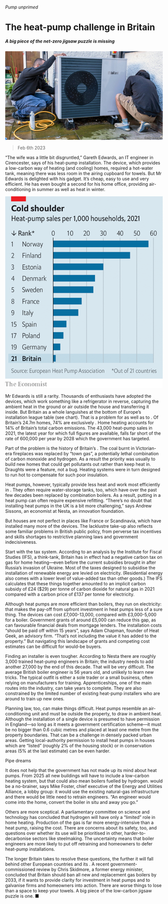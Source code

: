 ###### Pump unprimed

# The heat-pump challenge in Britain 

##### A big piece of the net-zero jigsaw puzzle is missing 

![image](images/20230211_BRP501.jpg) 

> Feb 6th 2023 

“The wife was a little bit disgruntled,” Gareth Edwards, an IT engineer in Cirencester, says of his heat-pump installation. The device, which provides a low-carbon way of heating (and cooling) homes, required a hot-water tank, meaning there was less room in the airing cupboard for towels. But Mr Edwards is delighted with his gadget. It’s cheap, easy to use and very efficient. He has even bought a second for his home office, providing air-conditioning in summer as well as heat in winter. 

![image](images/20230211_BRC692.png) 


Mr Edwards is still a rarity. Thousands of enthusiasts have adopted the devices, which work something like a refrigerator in reverse, capturing the ambient heat in the ground or air outside the house and transferring it inside. But Britain as a whole languishes at the bottom of Europe’s installation league table (see chart). That is a problem for  as well as to . Of Britain’s 24.7m homes, 74% are exclusively . Home heating accounts for 14% of Britain’s total carbon emissions. The 43,000 heat-pump sales in 2021, the latest year for which full figures are available, falls far short of the rate of 600,000 per year by 2028 which the government has targeted. 

Part of the problem is the history of Britain’s . The coal burnt in Victorian-era fireplaces was replaced by “town gas”, a potentially lethal combination of carbon monoxide and hydrogen. As a result the priority was usually to build new homes that could get pollutants out rather than keep heat in. Draughts were a feature, not a bug. Heating systems were in turn designed to run hot to compensate for such poor insulation. 

Heat pumps, however, typically provide less heat and work most efficiently in . They often require water-storage tanks, too, which have over the past few decades been replaced by combination boilers. As a result, putting in a heat pump can often require expensive refitting. “There’s no doubt that installing heat pumps in the UK is a bit more challenging,” says Andrew Sissons, an economist at Nesta, an innovation foundation. 

But houses are not perfect in places like France or Scandinavia, which have installed many more of the devices. The lacklustre take-up also reflects some familiar problems in British public policy, from perverse tax incentives and skills shortages to restrictive planning laws and government indecisiveness. 

Start with the tax system. According to an analysis by the Institute for Fiscal Studies (IFS), a think-tank, Britain has in effect had a negative carbon tax on gas for home heating—even before the current subsidies brought in after Russia’s invasion of Ukraine. Most of the taxes designed to subsidise the installation of renewable energy are levied on electricity. (Residential energy also comes with a lower level of value-added tax than other goods.) The IFS calculates that these things together amounted to an implicit carbon subsidy of £24 ($29) per tonne of carbon dioxide for natural gas in 2021 compared with a carbon price of £137 per tonne for electricity.

Although heat pumps are more efficient than boilers, they run on electricity: that makes the pay-off from upfront investment in heat pumps less of a sure thing. The devices can cost £7,000-13,000, compared with £3,000-5,000 for a boiler. Government grants of around £5,000 can reduce this gap, as can favourable financial deals from mortgage lenders. The installation costs “should be paid off within 15 years”, says Adam Chapman, founder of Heat Geek, an advisory firm. “That’s not including the value it has added to the property.” But navigating this landscape of grants and competing cost estimates can be difficult for would-be buyers. 

Finding an installer is even tougher. According to Nesta there are roughly 3,000 trained heat-pump engineers in Britain; the industry needs to add another 27,000 by the end of this decade. That will be very difficult. The average British boiler engineer is 56 years old, and unlikely to learn new tricks. The typical outfit is either a sole trader or a small business, often relying on manufacturers for training. Apprenticeships, one of the main routes into the industry, can take years to complete. They are also constrained by the limited number of existing heat-pump installers who are around to train up new ones.

Planning law, too, can make things difficult. Heat pumps resemble an air-conditioning unit and must be outside the property, to draw in ambient heat. Although the installation of a single device is presumed to have permission in England—so long as it meets a government certification scheme—it must be no bigger than 0.6 cubic metres and placed at least one metre from the property boundaries. That can be a challenge in densely packed urban areas. Getting local-authority permission to install heat pumps in houses which are “listed” (roughly 2% of the housing stock) or in conservation areas (5% at the last estimate) can be even harder.

Pipe dreams

It does not help that the government has not made up its mind about heat pumps. From 2025 all new buildings will have to include a low-carbon heating system, but that could also mean boilers fuelled by hydrogen.  would be a no-brainer, says Mike Foster, chief executive of the Energy and Utilities Alliance, a lobby group: it would use the existing natural-gas infrastructure and there would be little need to retrain engineers. “An engineer would come into the home, convert the boiler in situ and away you go.” 

Others are more sceptical. A parliamentary committee on science and technology has concluded that hydrogen will have only a “limited” role in home heating. Production of the gas is far more energy-intensive than a heat pump, raising the cost. There are concerns about its safety, too, and questions over whether its use will be prioritised in other, harder-to-decarbonise sectors like steelmaking. The uncertainty means that boiler engineers are more likely to put off retraining and homeowners to defer heat-pump installations.

The longer Britain takes to resolve these questions, the further it will fall behind other European countries and its . A recent government-commissioned review by Chris Skidmore, a former energy minister, concluded that Britain should ban all new and replacement gas boilers by 2033, if it wants to provide clarity for investment in heat pumps and to galvanise firms and homeowners into action. There are worse things to lose than a space to keep your towels. A big piece of the low-carbon jigsaw puzzle is one. ■


